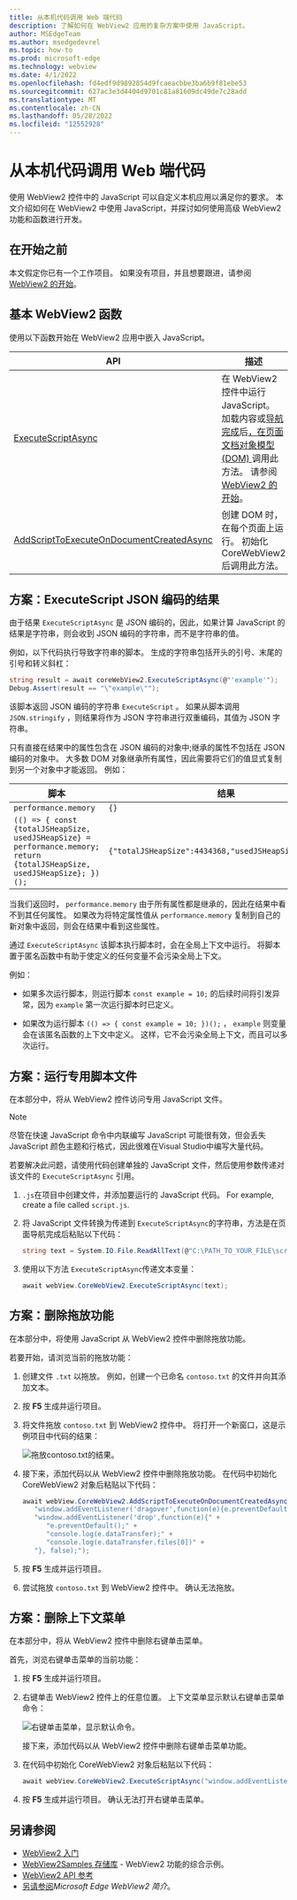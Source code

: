 ```yaml
---
title: 从本机代码调用 Web 端代码
description: 了解如何在 WebView2 应用的复杂方案中使用 JavaScript。
author: MSEdgeTeam
ms.author: msedgedevrel
ms.topic: how-to
ms.prod: microsoft-edge
ms.technology: webview
ms.date: 4/1/2022
ms.openlocfilehash: fd4edf9d9892854d9fcaeacbbe3ba6b9f81ebe53
ms.sourcegitcommit: 627ac3e3d4404d9701c81a81609dc49de7c28add
ms.translationtype: MT
ms.contentlocale: zh-CN
ms.lasthandoff: 05/28/2022
ms.locfileid: "12552928"
---
```

# <a name="call-web-side-code-from-native-side-code"></a>从本机代码调用 Web 端代码
<!-- old title: Use JavaScript in WebView for extended scenarios -->

使用 WebView2 控件中的 JavaScript 可以自定义本机应用以满足你的要求。 本文介绍如何在 WebView2 中使用 JavaScript，并探讨如何使用高级 WebView2 功能和函数进行开发。


<!-- ====================================================================== -->
## <a name="before-you-begin"></a>在开始之前

本文假定你已有一个工作项目。 如果没有项目，并且想要跟进，请参阅 [WebView2 的开始](../get-started/get-started.md)。


<!-- ====================================================================== -->
## <a name="basic-webview2-functions"></a>基本 WebView2 函数

使用以下函数开始在 WebView2 应用中嵌入 JavaScript。

| API | 描述 |
| --- | --- |
| [ExecuteScriptAsync](/dotnet/api/microsoft.web.webview2.wpf.webview2.executescriptasync) | 在 WebView2 控件中运行 JavaScript。 加载内容或[导航完成](/dotnet/api/microsoft.web.webview2.core.corewebview2.navigationcompleted)后[，在页面文档对象模型 (DOM) ](/dotnet/api/microsoft.web.webview2.core.corewebview2.domcontentloaded)调用此方法。 请参阅 [WebView2 的开始](../get-started/get-started.md)。 |
| [AddScriptToExecuteOnDocumentCreatedAsync](/dotnet/api/microsoft.web.webview2.core.corewebview2.addscripttoexecuteondocumentcreatedasync) | 创建 DOM 时，在每个页面上运行。 初始化 CoreWebView2 后调用此方法。 |


<!-- ====================================================================== -->
## <a name="scenario-executescript-json-encoded-results"></a>方案：ExecuteScript JSON 编码的结果

由于结果 `ExecuteScriptAsync` 是 JSON 编码的，因此，如果计算 JavaScript 的结果是字符串，则会收到 JSON 编码的字符串，而不是字符串的值。

例如，以下代码执行导致字符串的脚本。  生成的字符串包括开头的引号、末尾的引号和转义斜杠：

```csharp
string result = await coreWebView2.ExecuteScriptAsync(@"'example'");
Debug.Assert(result == "\"example\"");
```

该脚本返回 JSON 编码的字符串 `ExecuteScript` 。  如果从脚本调用 `JSON.stringify` ，则结果将作为 JSON 字符串进行双重编码，其值为 JSON 字符串。

只有直接在结果中的属性包含在 JSON 编码的对象中;继承的属性不包括在 JSON 编码的对象中。  大多数 DOM 对象继承所有属性，因此需要将它们的值显式复制到另一个对象中才能返回。  例如：

脚本              | 结果
---                 | ---
`performance.memory`  | `{}`
`(() => { const {totalJSHeapSize, usedJSHeapSize} = performance.memory; return {totalJSHeapSize, usedJSHeapSize}; })();` |  `{"totalJSHeapSize":4434368,"usedJSHeapSize":2832912}`

当我们返回时， `performance.memory` 由于所有属性都是继承的，因此在结果中看不到其任何属性。  如果改为将特定属性值从 `performance.memory` 复制到自己的新对象中返回，则会在结果中看到这些属性。

通过 `ExecuteScriptAsync` 该脚本执行脚本时，会在全局上下文中运行。  将脚本置于匿名函数中有助于使定义的任何变量不会污染全局上下文。

例如：

*  如果多次运行脚本，则运行脚本 `const example = 10;` 的后续时间将引发异常，因为 `example` 第一次运行脚本时已定义。 

*  如果改为运行脚本 `(() => { const example = 10; })();` ， `example` 则变量会在该匿名函数的上下文中定义。  这样，它不会污染全局上下文，而且可以多次运行。


<!-- ====================================================================== -->
## <a name="scenario-running-a-dedicated-script-file"></a>方案：运行专用脚本文件

在本部分中，将从 WebView2 控件访问专用 JavaScript 文件。

> [!NOTE]
> 尽管在快速 JavaScript 命令中内联编写 JavaScript 可能很有效，但会丢失 JavaScript 颜色主题和行格式，因此很难在Visual Studio中编写大量代码。

若要解决此问题，请使用代码创建单独的 JavaScript 文件，然后使用参数传递对该文件的 `ExecuteScriptAsync` 引用。

1. `.js`在项目中创建文件，并添加要运行的 JavaScript 代码。  For example, create a file called `script.js`.

1. 将 JavaScript 文件转换为传递到 `ExecuteScriptAsync`的字符串，方法是在页面导航完成后粘贴以下代码：

   ```csharp
   string text = System.IO.File.ReadAllText(@"C:\PATH_TO_YOUR_FILE\script.js");
   ```

1. 使用以下方法 `ExecuteScriptAsync`传递文本变量：

   ```csharp
   await webView.CoreWebView2.ExecuteScriptAsync(text);
   ```


<!-- ====================================================================== -->
## <a name="scenario-removing-drag-and-drop-functionality"></a>方案：删除拖放功能

在本部分中，将使用 JavaScript 从 WebView2 控件中删除拖放功能。

若要开始，请浏览当前的拖放功能：

1. 创建文件 `.txt` 以拖放。  例如，创建一个已命名 `contoso.txt` 的文件并向其添加文本。

1. 按 **F5** 生成并运行项目。

1. 将文件拖放 `contoso.txt` 到 WebView2 控件中。  将打开一个新窗口，这是示例项目中代码的结果：

   ![拖放contoso.txt的结果。](./media/drag-text.png)

1. 接下来，添加代码以从 WebView2 控件中删除拖放功能。  在代码中初始化 CoreWebView2 对象后粘贴以下代码：

   ```csharp
   await webView.CoreWebView2.AddScriptToExecuteOnDocumentCreatedAsync(
      "window.addEventListener('dragover',function(e){e.preventDefault();},false);" +
      "window.addEventListener('drop',function(e){" +
         "e.preventDefault();" +
         "console.log(e.dataTransfer);" +
         "console.log(e.dataTransfer.files[0])" +
      "}, false);");
   ```

1. 按 **F5** 生成并运行项目。

1. 尝试拖放 `contoso.txt` 到 WebView2 控件中。  确认无法拖放。


<!-- ====================================================================== -->
## <a name="scenario-removing-the-context-menu"></a>方案：删除上下文菜单

在本部分中，将从 WebView2 控件中删除右键单击菜单。

首先，浏览右键单击菜单的当前功能：

1. 按 **F5** 生成并运行项目。

1. 右键单击 WebView2 控件上的任意位置。  上下文菜单显示默认右键单击菜单命令：

   ![右键单击菜单，显示默认命令。](./media/context-menu.png)

   接下来，添加代码以从 WebView2 控件中删除右键单击菜单功能。

1. 在代码中初始化 CoreWebView2 对象后粘贴以下代码：

   ```csharp
   await webView.CoreWebView2.ExecuteScriptAsync("window.addEventListener('contextmenu', window => {window.preventDefault();});");
   ```

1. 按 **F5** 生成并运行项目。  确认无法打开右键单击菜单。


<!-- ====================================================================== -->
## <a name="see-also"></a>另请参阅

* [WebView2 入门](../get-started/get-started.md)
* [WebView2Samples 存储库](https://github.com/MicrosoftEdge/WebView2Samples) - WebView2 功能的综合示例。
* [WebView2 API 参考](../webview2-api-reference.md)
* [另请参阅](../index.md#see-also)_Microsoft Edge WebView2 简介_。
